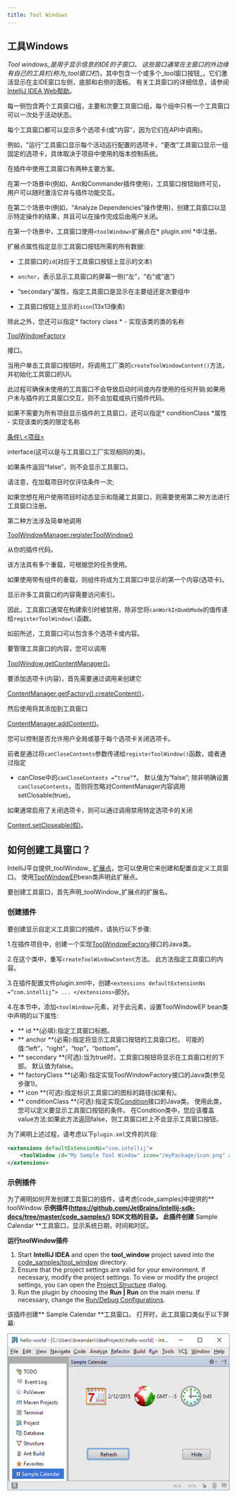 ```yaml
---
title: Tool Windows
---
```


## 工具Windows


_Tool windows_是用于显示信息的IDE的子窗口。
这些窗口通常在主窗口的外边缘有自己的工具栏(称为_tool窗口栏_)，其中包含一个或多个_tool窗口按钮_，它们激活显示在主IDE窗口左侧，底部和右侧的面板。
有关工具窗口的详细信息，请参阅[IntelliJ IDEA Web帮助](https://www.jetbrains.com/idea/help/tool-windows.html)。


每一侧包含两个工具窗口组，主要和次要工具窗口组，每个组中只有一个工具窗口可以一次处于活动状态。


每个工具窗口都可以显示多个选项卡(或“内容”，因为它们在API中调用)。

例如，“运行”工具窗口显示每个活动运行配置的选项卡，“更改”工具窗口显示一组固定的选项卡，具体取决于项目中使用的版本控制系统。


在插件中使用工具窗口有两种主要方案。

在第一个场景中(例如，Ant和Commander插件使用)，工具窗口按钮始终可见，用户可以随时激活它并与插件功能交互。

在第二个场景中(例如，“Analyze Dependencies”操作使用)，创建工具窗口以显示特定操作的结果，并且可以在操作完成后由用户关闭。


在第一个场景中，工具窗口使用`<toolWindow>`扩展点在* plugin.xml *中注册。

扩展点属性指定显示工具窗口按钮所需的所有数据:


* 工具窗口的`id`(对应于工具窗口按钮上显示的文本)


* `anchor`，表示显示工具窗口的屏幕一侧(“左”，“右”或“底”)


* “secondary”属性，指定工具窗口是显示在主要组还是次要组中


* 工具窗口按钮上显示的`icon`(13x13像素)


除此之外，您还可以指定* factory class *  - 实现该类的类的名称

[ToolWindowFactory](upsource:///platform/platform-api/src/com/intellij/openapi/wm/ToolWindowFactory.java)

接口。

当用户单击工具窗口按钮时，将调用工厂类的`createToolWindowContent()`方法，并初始化工具窗口的UI。

此过程可确保未使用的工具窗口不会导致启动时间或内存使用的任何开销:如果用户未与插件的工具窗口交互，则不会加载或执行插件代码。


如果不需要为所有项目显示插件的工具窗口，还可以指定* conditionClass *属性 - 实现该类的类的限定名称

[条件\ <项目\>](upsource:///platform/util-rt/src/com/intellij/openapi/util/Condition.java)

interface(这可以是与工具窗口工厂实现相同的类)。

如果条件返回“false”，则不会显示工具窗口。

请注意，在加载项目时仅评估条件一次;

如果您想在用户使用项目时动态显示和隐藏工具窗口，则需要使用第二种方法进行工具窗口注册。


第二种方法涉及简单地调用

[ToolWindowManager.registerToolWindow()](upsource:///platform/platform-api/src/com/intellij/openapi/wm/ToolWindowManager.java)

从你的插件代码。

该方法具有多个重载，可根据您的任务使用。

如果使用带有组件的重载，则组件将成为工具窗口中显示的第一个内容(选项卡)。


显示许多工具窗口的内容需要访问索引。

因此，工具窗口通常在构建索引时被禁用，除非您将`canWorkInDumbMode`的值传递给`registerToolWindow()`函数。


如前所述，工具窗口可以包含多个选项卡或内容。

要管理工具窗口的内容，您可以调用

[ToolWindow.getContentManager()](upsource:///platform/platform-api/src/com/intellij/openapi/wm/ToolWindow.java)。

要添加选项卡(内容)，首先需要通过调用来创建它

[ContentManager.getFactory().createContent()](upsource:///platform/platform-api/src/com/intellij/ui/content/ContentManager.java)，

然后使用将其添加到工具窗口

[ContentManager.addContent()](upsource:///platform/platform-api/src/com/intellij/ui/content/ContentManager.java)。


您可以控制是否允许用户全局或基于每个选项卡关闭选项卡。

前者是通过将`canCloseContents`参数传递给`registerToolWindow()`函数，或者通过指定

* canClose中的`canCloseContents =“true”`*。
默认值为“false”;
除非明确设置`canCloseContents`，否则将忽略对ContentManager内容调用setClosable(true)。

如果通常启用了关闭选项卡，则可以通过调用禁用特定选项卡的关闭

[Content.setCloseable(假)](upsource:///platform/platform-api/src/com/intellij/ui/content/Content.java)。


## 如何创建工具窗口？


IntelliJ平台提供_toolWindow_ [扩展点](/basics/plugin_structure/plugin_extensions_and_extension_points.md)，您可以使用它来创建和配置自定义工具窗口。
使用[ToolWindowEP](upsource:///platform/platform-api/src/com/intellij/openapi/wm/ToolWindowEP.java)bean类声明此扩展点。


要创建工具窗口，首先声明_toolWindow_扩展点的扩展名。


### 创建插件


要创建显示自定义工具窗口的插件，请执行以下步骤:


1.在插件项目中，创建一个实现[ToolWindowFactory](upsource:///platform/platform-api/src/com/intellij/openapi/wm/ToolWindowFactory.java)接口的Java类。

2.在这个类中，重写`createToolWindowContent`方法。
此方法指定工具窗口的内容。

3.在插件配置文件plugin.xml中，创建`<extensions defaultExtensionNs =“com.intellij”> ... </extensions>`部分。

4.在本节中，添加`<toolWindow>`元素，对于此元素，设置ToolWindowEP bean类中声明的以下属性:
    
 -  ** id **(必填):指定工具窗口标题。
    
 -  ** anchor **(必需):指定将显示工具窗口按钮的工具窗口栏。
可能的值:“left”，“right”，“top”，“bottom”。
    
 -  ** secondary **(可选):当为true时，工具窗口按钮将显示在工具窗口栏的下部。
默认值为false。
    
 -  ** factoryClass **(必需):指定实现ToolWindowFactory接口的Java类(参见步骤1)。
    
 -  ** icon **(可选):指定标识工具窗口的图标的路径(如果有)。
    
 -  ** conditionClass **(可选):指定实现[Condition](upsource:///platform/util-rt/src/com/intellij/openapi/util/Condition.java)接口的Java类。
使用此类，您可以定义要显示工具窗口按钮的条件。
在Condition类中，您应该覆盖value方法:如果此方法返回false，则工具窗口栏上不会显示工具窗口按钮。


为了阐明上述过程，请考虑以下`plugin.xml`文件的片段:


```xml
<extensions defaultExtensionNs="com.intellij">
    <toolWindow id="My Sample Tool Window" icon="/myPackage/icon.png" anchor="right" factoryClass="myPackage.MyToolWindowFactory"/>
</extensions>
```

### 示例插件


为了阐明如何开发创建工具窗口的插件，请考虑[code_samples]中提供的** toolWindow **示例插件(https://github.com/JetBrains/intellij-sdk-docs/tree/master/code_samples/) 
SDK文档的目录。
此插件创建** Sample Calendar **工具窗口，显示系统日期，时间和时区。


**运行toolWindow插件**


1. Start **IntelliJ IDEA** and open the **tool_window** project saved into the [code_samples/tool_window](https://github.com/JetBrains/intellij-sdk-docs/tree/master/code_samples/tool_window) directory.
2. Ensure that the project settings are valid for your environment. If necessary, modify the project settings.
To view or modify the project settings, you can open the [Project Structure](https://www.jetbrains.com/help/idea/project-structure-dialog.html) dialog.
3. Run the plugin by choosing the **Run | Run** on the main menu.
If necessary, change the [Run/Debug Configurations](https://www.jetbrains.com/help/idea/run-debug-configuration-plugin.html).

该插件创建** Sample Calendar **工具窗口。
打开时，此工具窗口类似于以下屏幕:


![样本日历](img/sample_calendar.png)


